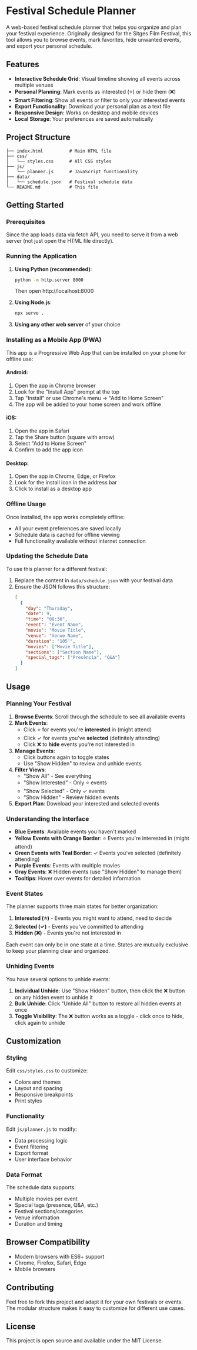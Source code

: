 # Festival Schedule Planner

A web-based festival schedule planner that helps you organize and plan your festival experience. Originally designed for the Sitges Film Festival, this tool allows you to browse events, mark favorites, hide unwanted events, and export your personal schedule.

## Features

- **Interactive Schedule Grid**: Visual timeline showing all events across multiple venues
- **Personal Planning**: Mark events as interested (⭐) or hide them (❌)
- **Smart Filtering**: Show all events or filter to only your interested events
- **Export Functionality**: Download your personal plan as a text file
- **Responsive Design**: Works on desktop and mobile devices
- **Local Storage**: Your preferences are saved automatically

## Project Structure

```
├── index.html          # Main HTML file
├── css/
│   └── styles.css      # All CSS styles
├── js/
│   └── planner.js      # JavaScript functionality
├── data/
│   └── schedule.json   # Festival schedule data
└── README.md           # This file
```

## Getting Started

### Prerequisites

Since the app loads data via fetch API, you need to serve it from a web server (not just open the HTML file directly).

### Running the Application

1. **Using Python (recommended)**:

   ```bash
   python -m http.server 8000
   ```

   Then open http://localhost:8000

2. **Using Node.js**:

   ```bash
   npx serve .
   ```

3. **Using any other web server** of your choice

### Installing as a Mobile App (PWA)

This app is a Progressive Web App that can be installed on your phone for offline use:

#### Android:

1. Open the app in Chrome browser
2. Look for the "Install App" prompt at the top
3. Tap "Install" or use Chrome's menu → "Add to Home Screen"
4. The app will be added to your home screen and work offline

#### iOS:

1. Open the app in Safari
2. Tap the Share button (square with arrow)
3. Select "Add to Home Screen"
4. Confirm to add the app icon

#### Desktop:

1. Open the app in Chrome, Edge, or Firefox
2. Look for the install icon in the address bar
3. Click to install as a desktop app

### Offline Usage

Once installed, the app works completely offline:

- All your event preferences are saved locally
- Schedule data is cached for offline viewing
- Full functionality available without internet connection

### Updating the Schedule Data

To use this planner for a different festival:

1. Replace the content in `data/schedule.json` with your festival data
2. Ensure the JSON follows this structure:
   ```json
   [
     {
       "day": "Thursday",
       "date": 9,
       "time": "08:30",
       "event": "Event Name",
       "movie": "Movie Title",
       "venue": "Venue Name",
       "duration": "105'",
       "movies": ["Movie Title"],
       "sections": ["Section Name"],
       "special_tags": ["Presència", "Q&A"]
     }
   ]
   ```

## Usage

### Planning Your Festival

1. **Browse Events**: Scroll through the schedule to see all available events
2. **Mark Events**:
   - Click ⭐ for events you're **interested** in (might attend)
   - Click ✓ for events you've **selected** (definitely attending)
   - Click ❌ to **hide** events you're not interested in
3. **Manage Events**:
   - Click buttons again to toggle states
   - Use "Show Hidden" to review and unhide events
4. **Filter Views**:
   - "Show All" - See everything
   - "Show Interested" - Only ⭐ events
   - "Show Selected" - Only ✓ events
   - "Show Hidden" - Review hidden events
5. **Export Plan**: Download your interested and selected events

### Understanding the Interface

- **Blue Events**: Available events you haven't marked
- **Yellow Events with Orange Border**: ⭐ Events you're interested in (might attend)
- **Green Events with Teal Border**: ✓ Events you've selected (definitely attending)
- **Purple Events**: Events with multiple movies
- **Gray Events**: ❌ Hidden events (use "Show Hidden" to manage them)
- **Tooltips**: Hover over events for detailed information

### Event States

The planner supports three main states for better organization:

1. **Interested (⭐)** - Events you might want to attend, need to decide
2. **Selected (✓)** - Events you've committed to attending
3. **Hidden (❌)** - Events you're not interested in

Each event can only be in one state at a time. States are mutually exclusive to keep your planning clear and organized.

### Unhiding Events

You have several options to unhide events:

1. **Individual Unhide**: Use "Show Hidden" button, then click the ❌ button on any hidden event to unhide it
2. **Bulk Unhide**: Click "Unhide All" button to restore all hidden events at once
3. **Toggle Visibility**: The ❌ button works as a toggle - click once to hide, click again to unhide

## Customization

### Styling

Edit `css/styles.css` to customize:

- Colors and themes
- Layout and spacing
- Responsive breakpoints
- Print styles

### Functionality

Edit `js/planner.js` to modify:

- Data processing logic
- Event filtering
- Export format
- User interface behavior

### Data Format

The schedule data supports:

- Multiple movies per event
- Special tags (presence, Q&A, etc.)
- Festival sections/categories
- Venue information
- Duration and timing

## Browser Compatibility

- Modern browsers with ES6+ support
- Chrome, Firefox, Safari, Edge
- Mobile browsers

## Contributing

Feel free to fork this project and adapt it for your own festivals or events. The modular structure makes it easy to customize for different use cases.

## License

This project is open source and available under the MIT License.
